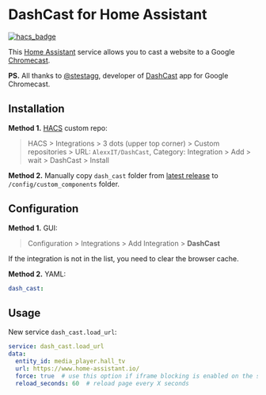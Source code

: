# DashCast for Home Assistant

[![hacs_badge](https://img.shields.io/badge/HACS-Custom-orange.svg)](https://github.com/custom-components/hacs)

This [Home Assistant](https://www.home-assistant.io/) service allows you to cast a website to a Google [Chromecast](https://en.wikipedia.org/wiki/Chromecast).

**PS.** All thanks to [@stestagg](https://github.com/stestagg), developer of [DashCast](https://stestagg.github.io/dashcast/) app for Google Chromecast.

## Installation

**Method 1.** [HACS](https://hacs.xyz/) custom repo:

> HACS > Integrations > 3 dots (upper top corner) > Custom repositories > URL: `AlexxIT/DashCast`, Category: Integration > Add > wait > DashCast > Install

**Method 2.** Manually copy `dash_cast` folder from [latest release](https://github.com/AlexxIT/DashCast/releases/latest) to `/config/custom_components` folder.

## Configuration

**Method 1.** GUI:

> Configuration > Integrations > Add Integration > **DashCast**

If the integration is not in the list, you need to clear the browser cache.

**Method 2.** YAML:

```yaml
dash_cast:
```

## Usage

New service `dash_cast.load_url`:

```yaml
service: dash_cast.load_url
data:
  entity_id: media_player.hall_tv
  url: https://www.home-assistant.io/
  force: true  # use this option if iframe blocking is enabled on the site
  reload_seconds: 60  # reload page every X seconds
```
